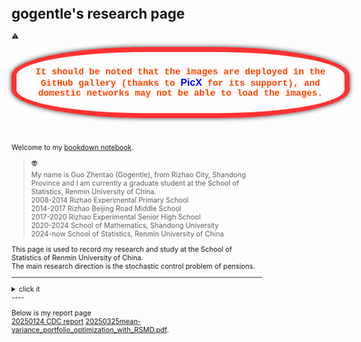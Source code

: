 # gogentle's research page

⚠️  
<div style="width: 600px; padding: 30px; border: 10px solid rgba(255, 0, 0, 0.8); border-radius: 40%; box-shadow: 0 0 10px rgba(0, 0, 0, 0.8); background-color: rgba(255, 255, 255, 0.1); display: flex; align-items: center; justify-content: center; margin-bottom: 50px;">
    <strong style="color: orangered; text-align: center; font-size: 18px; font-family: 'Courier New', Courier, monospace;">
        It should be noted that the images are deployed in the GitHub gallery (thanks to 
        <span style="color: blue; font-family: Arial, sans-serif; font-size: 20px;">PicX</span> for its support), 
        and domestic networks may not be able to load the images.
    </strong>
</div>

Welcome to my [bookdown notebook](https://go9entle.github.io/mybookdown).  

>👽       
>My name is Guo Zhentao (Gogentle), from Rizhao City, Shandong Province and I am currently a graduate student at the School of Statistics, Renmin University of China.  
>2008-2014 Rizhao Experimental Primary School    
>2014-2017 Rizhao Beijing Road Middle School     
>2017-2020 Rizhao Experimental Senior High School  
>2020-2024 School of Mathematics, Shandong University  
>2024-now  School of Statistics, Renmin University of China  

This page is used to record my research and study at the School of Statistics of Renmin University of China.  
The main research direction is the stochastic control problem of pensions.  

----
<details>
  <summary>click it</summary>
But there is nothing left here.
</details>
----

Below is my report page  
[20250124 CDC report](/CDC.html)
[20250325mean-variance_portfolio_optimization_with_RSMD.pdf](/mean-variance_portfolio_optimization_with_RSMD.pdf).






